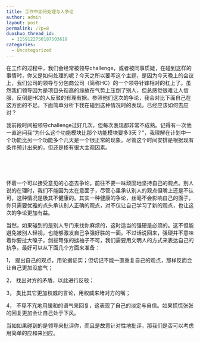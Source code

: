```yaml
---
title: 工作中如何处理与人争论
author: admin
layout: post
permalink: /?p=8
duoshuo_thread_id:
  - 1159122750187503619
categories:
  - Uncategorized
---
```

在工作的过程中，我们会经常被领导challenge，或者被同事质疑，在碰到这样的事情时，你又是如何处理的呢？今天之所以要写这个主题，是因为今天晚上的会议上，我们公司的领导与分包商公司（简称HC）的一个领导针锋相对的杠上了。虽然我们领导因为是项目头衔高的缘故在气势上压倒了别人，但总感觉很难让人信服，反倒是HC的人反驳的有理有据。参照他们这次的争论，我会对比下面自己在这方面的不足。下面简单分析下我在碰到这种情况时的表现，已经应该如何去应对？

我前段时间被领导challenge过好几次，但每次表现都非常不成熟。记得有一次他一直追问我“为什么这个功能模块比那个功能模块要多3天？”，我理解在计划中一个功能比另一个功能多个几天是一个很正常的现象。尽管这个时间安排是根据现有条件预计出来的，但还是掺有很大主观因素。

&nbsp;

&nbsp;

怀着一个可以接受意见的心态去争论，前往不要一味顽固地坚持自己的观点。别人说的在理时，我们不能因为太在意面子，尽管心里承认别人的观点但嘴上还是不认可，这种情况是极其不健康的。其实一种健康的争论，丝毫不会影响自己的面子，你只需要优雅的点头承认别人正确的观点，对不仅让自己学习了新的观点，也让这次的争论更加有益。

当然，如果碰到的是别人专门来找你麻烦的，这时适当的强硬是必须的。这不但能避免被别人轻视，也能够激发自己争强好胜的一面。不过话说回来，强硬并不意味着你要扯大嗓子，剑拔弩张的掳袖子不可，我们需要用文明人的方式来表达自己的抗争。最好可以从下面几个方面来准备：

1， 提出自己的观点，用论据证实；但切记不能一直重复自己的观点，那样反而会让自己更加没底气；

2， 找出对方的矛盾，以此进行反驳；

3， 类比其它更加权威的言论，用权威来堵对方的嘴；

4， 不卑不亢地用缓和的语气来回复，这表现了自己的淡定与自信。如果慌慌张张的回复更加会让自己处于下风。

当如如果碰到的是领导来批评你，而且是故意针对性地批评，那我们是否可以考虑用简单的应和来回应。